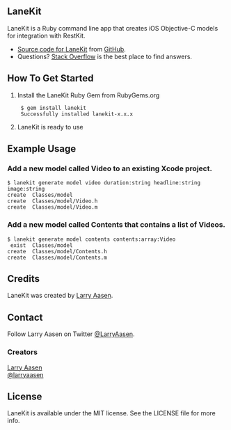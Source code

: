 ## LaneKit

LaneKit is a Ruby command line app that creates iOS Objective-C models for integration with RestKit.

- [Source code for LaneKit](https://github.com/LarryAasen/LaneKit/zipball/master) from [GitHub](http://github.com).
- Questions? [Stack Overflow](http://stackoverflow.com/questions/tagged/lanekit) is the best place to find answers.

## How To Get Started

1. Install the LaneKit Ruby Gem from RubyGems.org

        $ gem install lanekit
        Successfully installed lanekit-x.x.x
 
2. LaneKit is ready to use

## Example Usage

### Add a new model called Video to an existing Xcode project.
```
$ lanekit generate model video duration:string headline:string image:string
create  Classes/model
create  Classes/model/Video.h
create  Classes/model/Video.m
```

### Add a new model called Contents that contains a list of Videos.
```
$ lanekit generate model contents contents:array:Video
 exist  Classes/model
create  Classes/model/Contents.h
create  Classes/model/Contents.m
```

## Credits

LaneKit was created by [Larry Aasen](https://github.com/larryaasen).

## Contact

Follow Larry Aasen on Twitter [@LarryAasen](https://twitter.com/LarryAasen).

### Creators

[Larry Aasen](https://github.com/larryaasen)  
[@larryaasen](https://twitter.com/larryaasen)

## License

LaneKit is available under the MIT license. See the LICENSE file for more info.

